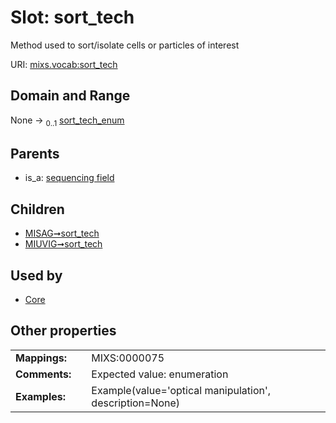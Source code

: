
# Slot: sort_tech


Method used to sort/isolate cells or particles of interest

URI: [mixs.vocab:sort_tech](https://w3id.org/mixs/vocab/sort_tech)


## Domain and Range

None &#8594;  <sub>0..1</sub> [sort_tech_enum](sort_tech_enum.md)

## Parents

 *  is_a: [sequencing field](sequencing_field.md)

## Children

 *  [MISAG➞sort_tech](MISAG_sort_tech.md)
 *  [MIUVIG➞sort_tech](MIUVIG_sort_tech.md)

## Used by

 * [Core](Core.md)

## Other properties

|  |  |  |
| --- | --- | --- |
| **Mappings:** | | MIXS:0000075 |
| **Comments:** | | Expected value: enumeration |
| **Examples:** | | Example(value='optical manipulation', description=None) |

